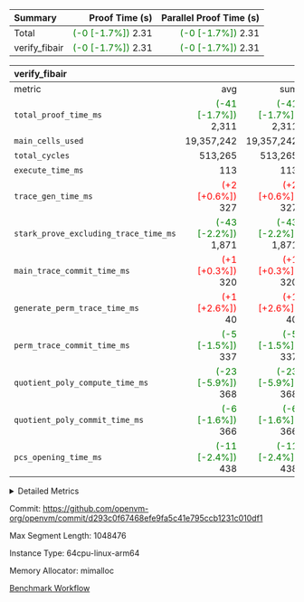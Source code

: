 | Summary | Proof Time (s) | Parallel Proof Time (s) |
|:---|---:|---:|
| Total | <span style='color: green'>(-0 [-1.7%])</span> 2.31 | <span style='color: green'>(-0 [-1.7%])</span> 2.31 |
| verify_fibair | <span style='color: green'>(-0 [-1.7%])</span> 2.31 | <span style='color: green'>(-0 [-1.7%])</span> 2.31 |


| verify_fibair |||||
|:---|---:|---:|---:|---:|
|metric|avg|sum|max|min|
| `total_proof_time_ms ` | <span style='color: green'>(-41 [-1.7%])</span> 2,311 | <span style='color: green'>(-41 [-1.7%])</span> 2,311 | <span style='color: green'>(-41 [-1.7%])</span> 2,311 | <span style='color: green'>(-41 [-1.7%])</span> 2,311 |
| `main_cells_used     ` |  19,357,242 |  19,357,242 |  19,357,242 |  19,357,242 |
| `total_cycles        ` |  513,265 |  513,265 |  513,265 |  513,265 |
| `execute_time_ms     ` |  113 |  113 |  113 |  113 |
| `trace_gen_time_ms   ` | <span style='color: red'>(+2 [+0.6%])</span> 327 | <span style='color: red'>(+2 [+0.6%])</span> 327 | <span style='color: red'>(+2 [+0.6%])</span> 327 | <span style='color: red'>(+2 [+0.6%])</span> 327 |
| `stark_prove_excluding_trace_time_ms` | <span style='color: green'>(-43 [-2.2%])</span> 1,871 | <span style='color: green'>(-43 [-2.2%])</span> 1,871 | <span style='color: green'>(-43 [-2.2%])</span> 1,871 | <span style='color: green'>(-43 [-2.2%])</span> 1,871 |
| `main_trace_commit_time_ms` | <span style='color: red'>(+1 [+0.3%])</span> 320 | <span style='color: red'>(+1 [+0.3%])</span> 320 | <span style='color: red'>(+1 [+0.3%])</span> 320 | <span style='color: red'>(+1 [+0.3%])</span> 320 |
| `generate_perm_trace_time_ms` | <span style='color: red'>(+1 [+2.6%])</span> 40 | <span style='color: red'>(+1 [+2.6%])</span> 40 | <span style='color: red'>(+1 [+2.6%])</span> 40 | <span style='color: red'>(+1 [+2.6%])</span> 40 |
| `perm_trace_commit_time_ms` | <span style='color: green'>(-5 [-1.5%])</span> 337 | <span style='color: green'>(-5 [-1.5%])</span> 337 | <span style='color: green'>(-5 [-1.5%])</span> 337 | <span style='color: green'>(-5 [-1.5%])</span> 337 |
| `quotient_poly_compute_time_ms` | <span style='color: green'>(-23 [-5.9%])</span> 368 | <span style='color: green'>(-23 [-5.9%])</span> 368 | <span style='color: green'>(-23 [-5.9%])</span> 368 | <span style='color: green'>(-23 [-5.9%])</span> 368 |
| `quotient_poly_commit_time_ms` | <span style='color: green'>(-6 [-1.6%])</span> 366 | <span style='color: green'>(-6 [-1.6%])</span> 366 | <span style='color: green'>(-6 [-1.6%])</span> 366 | <span style='color: green'>(-6 [-1.6%])</span> 366 |
| `pcs_opening_time_ms ` | <span style='color: green'>(-11 [-2.4%])</span> 438 | <span style='color: green'>(-11 [-2.4%])</span> 438 | <span style='color: green'>(-11 [-2.4%])</span> 438 | <span style='color: green'>(-11 [-2.4%])</span> 438 |



<details>
<summary>Detailed Metrics</summary>

|  | verify_program_compile_ms | total_cells | stark_prove_excluding_trace_time_ms | quotient_poly_compute_time_ms | quotient_poly_commit_time_ms | perm_trace_commit_time_ms | pcs_opening_time_ms | main_trace_commit_time_ms |
| --- | --- | --- | --- | --- | --- | --- | --- |
|  | 4 | 65,536 | 70 | 3 | 14 | 0 | 36 | 16 | 

| air_name | rows | quotient_deg | main_cols | interactions | constraints | cells |
| --- | --- | --- | --- | --- | --- | --- |
| AccessAdapterAir<2> |  | 4 |  | 5 | 12 |  | 
| AccessAdapterAir<4> |  | 4 |  | 5 | 12 |  | 
| AccessAdapterAir<8> |  | 4 |  | 5 | 12 |  | 
| FibonacciAir | 32,768 | 1 | 2 |  | 5 | 65,536 | 
| FriReducedOpeningAir |  | 4 |  | 31 | 53 |  | 
| NativePoseidon2Air<BabyBearParameters>, 1> |  | 4 |  | 176 | 590 |  | 
| PhantomAir |  | 4 |  | 3 | 4 |  | 
| ProgramAir |  | 1 |  | 1 | 4 |  | 
| VariableRangeCheckerAir |  | 1 |  | 1 | 4 |  | 
| VmAirWrapper<BranchNativeAdapterAir, BranchEqualCoreAir<1> |  | 2 |  | 11 | 23 |  | 
| VmAirWrapper<JalNativeAdapterAir, JalCoreAir> |  | 4 |  | 7 | 6 |  | 
| VmAirWrapper<NativeAdapterAir<2, 0>, PublicValuesCoreAir> |  | 4 |  | 11 | 22 |  | 
| VmAirWrapper<NativeAdapterAir<2, 1>, FieldArithmeticCoreAir> |  | 4 |  | 15 | 23 |  | 
| VmAirWrapper<NativeLoadStoreAdapterAir<1>, NativeLoadStoreCoreAir<1> |  | 4 |  | 15 | 20 |  | 
| VmAirWrapper<NativeLoadStoreAdapterAir<4>, NativeLoadStoreCoreAir<4> |  | 4 |  | 15 | 20 |  | 
| VmAirWrapper<NativeVectorizedAdapterAir<4>, FieldExtensionCoreAir> |  | 4 |  | 15 | 23 |  | 
| VmConnectorAir |  | 4 |  | 3 | 8 |  | 
| VolatileBoundaryAir |  | 4 |  | 4 | 16 |  | 

| group | trace_gen_time_ms | total_proof_time_ms | total_cycles | total_cells | stark_prove_excluding_trace_time_ms | quotient_poly_compute_time_ms | quotient_poly_commit_time_ms | perm_trace_commit_time_ms | pcs_opening_time_ms | main_trace_commit_time_ms | main_cells_used | generate_perm_trace_time_ms | execute_time_ms |
| --- | --- | --- | --- | --- | --- | --- | --- | --- | --- | --- | --- | --- | --- |
| verify_fibair | 327 | 2,311 | 513,265 | 50,170,008 | 1,871 | 368 | 366 | 337 | 438 | 320 | 19,357,242 | 40 | 113 | 

| group | air_name | rows | prep_cols | perm_cols | main_cols | cells |
| --- | --- | --- | --- | --- | --- | --- |
| verify_fibair | AccessAdapterAir<2> | 65,536 |  | 16 | 11 | 1,769,472 | 
| verify_fibair | AccessAdapterAir<4> | 32,768 |  | 16 | 13 | 950,272 | 
| verify_fibair | AccessAdapterAir<8> | 128 |  | 16 | 17 | 4,224 | 
| verify_fibair | FriReducedOpeningAir | 1,024 |  | 36 | 26 | 63,488 | 
| verify_fibair | NativePoseidon2Air<BabyBearParameters>, 1> | 16,384 |  | 356 | 399 | 12,369,920 | 
| verify_fibair | PhantomAir | 16,384 |  | 8 | 6 | 229,376 | 
| verify_fibair | ProgramAir | 8,192 |  | 8 | 10 | 147,456 | 
| verify_fibair | VariableRangeCheckerAir | 262,144 | 2 | 8 | 1 | 2,359,296 | 
| verify_fibair | VmAirWrapper<BranchNativeAdapterAir, BranchEqualCoreAir<1> | 131,072 |  | 28 | 23 | 6,684,672 | 
| verify_fibair | VmAirWrapper<JalNativeAdapterAir, JalCoreAir> | 16,384 |  | 12 | 10 | 360,448 | 
| verify_fibair | VmAirWrapper<NativeAdapterAir<2, 1>, FieldArithmeticCoreAir> | 262,144 |  | 20 | 30 | 13,107,200 | 
| verify_fibair | VmAirWrapper<NativeLoadStoreAdapterAir<1>, NativeLoadStoreCoreAir<1> | 131,072 |  | 36 | 25 | 7,995,392 | 
| verify_fibair | VmAirWrapper<NativeLoadStoreAdapterAir<4>, NativeLoadStoreCoreAir<4> | 16,384 |  | 36 | 34 | 1,146,880 | 
| verify_fibair | VmAirWrapper<NativeVectorizedAdapterAir<4>, FieldExtensionCoreAir> | 8,192 |  | 20 | 40 | 491,520 | 
| verify_fibair | VmConnectorAir | 2 | 1 | 8 | 4 | 24 | 
| verify_fibair | VolatileBoundaryAir | 131,072 |  | 8 | 11 | 2,490,368 | 

</details>


Commit: https://github.com/openvm-org/openvm/commit/d293c0f67468efe9fa5c41e795ccb1231c010df1

Max Segment Length: 1048476

Instance Type: 64cpu-linux-arm64

Memory Allocator: mimalloc

[Benchmark Workflow](https://github.com/openvm-org/openvm/actions/runs/12937024252)
